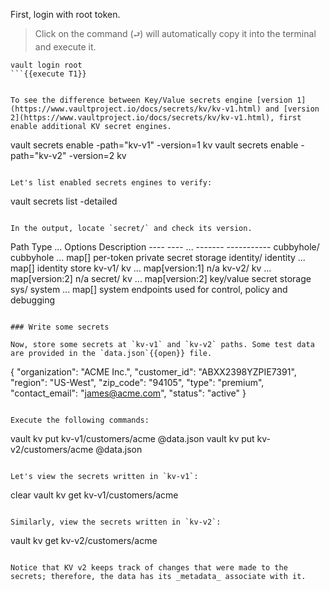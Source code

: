 First, login with root token.

> Click on the command (`⮐`) will automatically copy it into the terminal and execute it.

```
vault login root
```{{execute T1}}


To see the difference between Key/Value secrets engine [version 1](https://www.vaultproject.io/docs/secrets/kv/kv-v1.html) and [version 2](https://www.vaultproject.io/docs/secrets/kv/kv-v1.html), first enable additional KV secret engines.

```
vault secrets enable -path="kv-v1" -version=1 kv
vault secrets enable -path="kv-v2" -version=2 kv
```{{execute T1}}

Let's list enabled secrets engines to verify:

```
vault secrets list -detailed
```{{execute T1}}

In the output, locate `secret/` and check its version.

```
Path          Type         ...    Options           Description
----          ----         ...    -------           -----------
cubbyhole/    cubbyhole    ...    map[]             per-token private secret storage
identity/     identity     ...    map[]             identity store
kv-v1/        kv           ...    map[version:1]    n/a
kv-v2/        kv           ...    map[version:2]    n/a
secret/       kv           ...    map[version:2]    key/value secret storage
sys/          system       ...    map[]             system endpoints used for control, policy and debugging
```

### Write some secrets

Now, store some secrets at `kv-v1` and `kv-v2` paths. Some test data are provided in the `data.json`{{open}} file.

```
{
  "organization": "ACME Inc.",
  "customer_id": "ABXX2398YZPIE7391",
  "region": "US-West",
  "zip_code": "94105",
  "type": "premium",
  "contact_email": "james@acme.com",
  "status": "active"
}
```

Execute the following commands:

```
vault kv put kv-v1/customers/acme @data.json
vault kv put kv-v2/customers/acme @data.json
```{{execute T1}}

Let's view the secrets written in `kv-v1`:

```
clear
vault kv get kv-v1/customers/acme
```{{execute T1}}

Similarly, view the secrets written in `kv-v2`:

```
vault kv get kv-v2/customers/acme
```{{execute T1}}

Notice that KV v2 keeps track of changes that were made to the secrets; therefore, the data has its _metadata_ associate with it.
